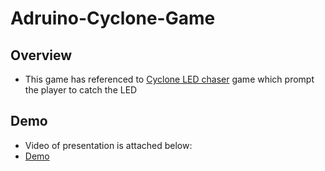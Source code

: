 # Adruino-Cyclone-Game
## Overview
- This game has referenced to [Cyclone LED chaser](https://www.youtube.com/watch?v=qUSoGHPxUQY) game which prompt the player to catch the LED
## Demo
- Video of presentation is attached below:
- [Demo](https://www.youtube.com/shorts/KPTM8LYJehM)
